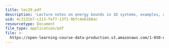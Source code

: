 ```yaml
---
title: lec29.pdf
description: 'Lecture notes on energy bounds in 1D systems, examples, and applications.'
uid: 4c3131b7-c213-fef7-13f1-9bfc4e61b8ac
resourcetype: Document
file_type: application/pdf
file: >-
  https://open-learning-course-data-production.s3.amazonaws.com/1-050-engineering-mechanics-i-fall-2007/4c3131b7c213fef713f19bfc4e61b8ac_lec29.pdf
---
```

